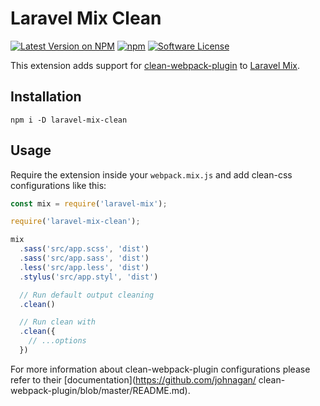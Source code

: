 # Laravel Mix Clean
[![Latest Version on NPM](https://img.shields.io/npm/v/laravel-mix-clean.svg?style=flat-square)](https://npmjs.com/package/laravel-mix-clean)
[![npm](https://img.shields.io/npm/dt/laravel-mix-clean.svg?style=flat-square)](https://www.npmjs.com/package/laravel-mix-clean)
[![Software License](https://img.shields.io/npm/l/laravel-mix-clean.svg?style=flat-square)](LICENSE)

This extension adds support for [clean-webpack-plugin](https://github.com/johnagan/clean-webpack-plugin) to [Laravel Mix](https://github.com/JeffreyWay/laravel-mix).

## Installation

```
npm i -D laravel-mix-clean
```

## Usage

Require the extension inside your ``webpack.mix.js`` and add clean-css configurations like this:

```javascript
const mix = require('laravel-mix');

require('laravel-mix-clean');

mix
  .sass('src/app.scss', 'dist')
  .sass('src/app.sass', 'dist')
  .less('src/app.less', 'dist')
  .stylus('src/app.styl', 'dist')

  // Run default output cleaning
  .clean()

  // Run clean with
  .clean({
    // ...options
  })
```

For more information about clean-webpack-plugin configurations please refer to their [documentation](https://github.com/johnagan/
clean-webpack-plugin/blob/master/README.md).